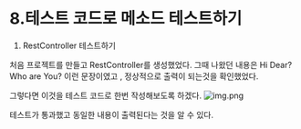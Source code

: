 # 8.테스트 코드로 메소드 테스트하기


1. RestController 테스트하기

처음 프로젝트를 만들고 RestController를 생성했었다.
그때 나왔던 내용은 Hi Dear? Who are You? 이런 문장이였고 , 
정상적으로 출력이 되는것을 확인했었다.

그렇다면 이것을 테스트 코드로 한번 작성해보도록 하겠다.
![img.png](img.png)

테스트가 통과했고 동일한 내용이 출력된다는 것을 알 수 있다.

